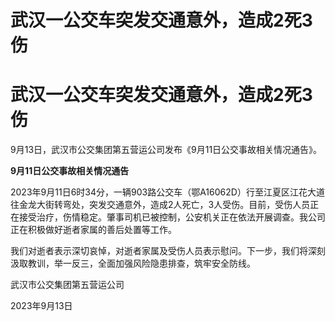 # 武汉一公交车突发交通意外，造成2死3伤

# 武汉一公交车突发交通意外，造成2死3伤

9月13日，武汉市公交集团第五营运公司发布《9月11日公交事故相关情况通告》。

**9月11日公交事故相关情况通告**

2023年9月11日6时34分，一辆903路公交车（鄂A16062D）行至江夏区江花大道往金龙大街转弯处，突发交通意外，造成2人死亡，3人受伤。目前，受伤人员正在接受治疗，伤情稳定。肇事司机已被控制，公安机关正在依法开展调查。我公司正在积极做好逝者家属的善后处置等工作。

我们对逝者表示深切哀悼，对逝者家属及受伤人员表示慰问。下一步，我们将深刻汲取教训，举一反三，全面加强风险隐患排查，筑牢安全防线。

武汉市公交集团第五营运公司

2023年9月13日

